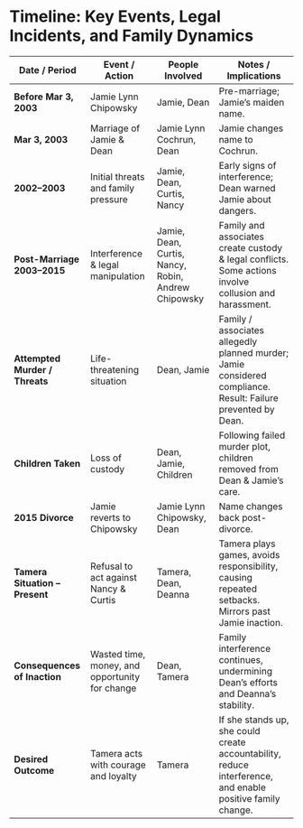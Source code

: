 # **Timeline: Key Events, Legal Incidents, and Family Dynamics**

| Date / Period                  | Event / Action                                 | People Involved                                     | Notes / Implications                                                                                          |
| ------------------------------ | ---------------------------------------------- | --------------------------------------------------- | ------------------------------------------------------------------------------------------------------------- |
| **Before Mar 3, 2003**         | Jamie Lynn Chipowsky                           | Jamie, Dean                                         | Pre-marriage; Jamie’s maiden name.                                                                            |
| **Mar 3, 2003**                | Marriage of Jamie & Dean                       | Jamie Lynn Cochrun, Dean                            | Jamie changes name to Cochrun.                                                                                |
| **2002–2003**                  | Initial threats and family pressure            | Jamie, Dean, Curtis, Nancy                          | Early signs of interference; Dean warned Jamie about dangers.                                                 |
| **Post-Marriage 2003–2015**    | Interference & legal manipulation              | Jamie, Dean, Curtis, Nancy, Robin, Andrew Chipowsky | Family and associates create custody & legal conflicts. Some actions involve collusion and harassment.        |
| **Attempted Murder / Threats** | Life-threatening situation                     | Dean, Jamie                                         | Family / associates allegedly planned murder; Jamie considered compliance. Result: Failure prevented by Dean. |
| **Children Taken**             | Loss of custody                                | Dean, Jamie, Children                               | Following failed murder plot, children removed from Dean & Jamie’s care.                                      |
| **2015 Divorce**               | Jamie reverts to Chipowsky                     | Jamie Lynn Chipowsky, Dean                          | Name changes back post-divorce.                                                                               |
| **Tamera Situation – Present** | Refusal to act against Nancy & Curtis          | Tamera, Dean, Deanna                                | Tamera plays games, avoids responsibility, causing repeated setbacks. Mirrors past Jamie inaction.            |
| **Consequences of Inaction**   | Wasted time, money, and opportunity for change | Dean, Tamera                                        | Family interference continues, undermining Dean’s efforts and Deanna’s stability.                             |
| **Desired Outcome**            | Tamera acts with courage and loyalty           | Tamera                                              | If she stands up, she could create accountability, reduce interference, and enable positive family change.    |